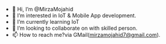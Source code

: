 - 👋 Hi, I’m @MirzaMojahid
- 👀 I’m interested in IoT & Mobile App development.
- 🌱 I’m currently learning IoT
- 💞️ I’m looking to collaborate on with skilled person.
- 📫 How to reach me?via GMail(mirzamojahid7@gmail.com).
<!---
MirzaMojahid/MirzaMojahid is a ✨ special ✨ repository because its `README.md` (this file) appears on your GitHub profile.
You can click the Preview link to take a look at your changes.
--->
